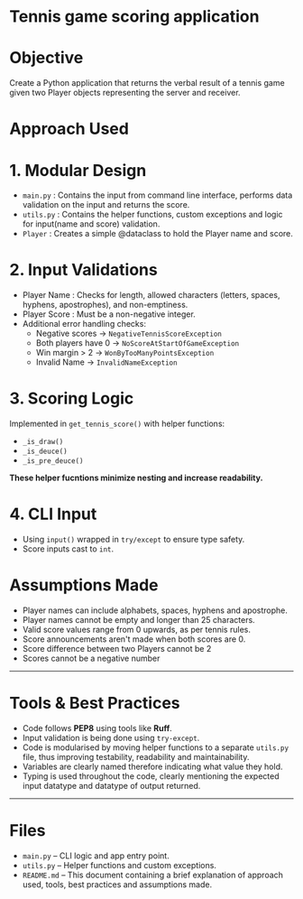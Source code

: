 # Tennis game scoring application

# Objective

Create a Python application that returns the verbal result of a tennis game given two Player objects representing the server and receiver.


# Approach Used

# 1. Modular Design
- `main.py` : Contains the input from command line interface, performs data validation on the input and returns the score.
- `utils.py` :  Contains the helper functions, custom exceptions and logic for input(name and score) validation.
- `Player` : Creates a simple @dataclass to hold the Player name and score.

# 2. Input Validations
- Player Name : Checks for length, allowed characters (letters, spaces, hyphens, apostrophes), and non-emptiness.
- Player Score : Must be a non-negative integer.
- Additional error handling checks:
  - Negative scores -> `NegativeTennisScoreException`
  - Both players have 0 -> `NoScoreAtStartOfGameException`
  - Win margin > 2 -> `WonByTooManyPointsException`
  - Invalid Name -> `InvalidNameException`

# 3. Scoring Logic
Implemented in `get_tennis_score()` with helper functions:
- `_is_draw()`
- `_is_deuce()`
- `_is_pre_deuce()`

**These helper fucntions minimize nesting and increase readability.**

# 4. CLI Input
- Using `input()` wrapped in `try/except` to ensure type safety.
- Score inputs cast to `int`.


# Assumptions Made

- Player names can include alphabets, spaces, hyphens and apostrophe.
- Player names cannot be empty and longer than 25 characters.
- Valid score values range from 0 upwards, as per tennis rules.
- Score announcements aren't made when both scores are 0.
- Score difference between two Players cannot be 2
- Scores cannot be a negative number

---

# Tools & Best Practices

- Code follows **PEP8** using tools like **Ruff**.
- Input validation is being done using `try-except`.
- Code is modularised by moving helper functions to a separate `utils.py` file, thus improving testability, readability and  maintainability.
- Variables are clearly named therefore indicating what value they hold.
- Typing is used throughout the code, clearly mentioning the expected input datatype and datatype of output returned.

---

# Files

- `main.py` – CLI logic and app entry point.
- `utils.py` – Helper functions and custom exceptions.
- `README.md` – This document containing a brief explanation of approach used, tools, best practices and assumptions made.